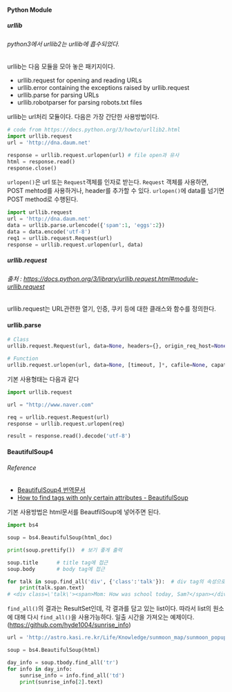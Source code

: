 
#### Python Module

##### urllib
###### python3에서 urllib2는 urllib에 흡수되었다.

urllib는 다음 모듈을 모아 놓은 패키지이다.

- urllib.request for opening and reading URLs
- urllib.error containing the exceptions raised by urllib.request
- urllib.parse for parsing URLs
- urllib.robotparser for parsing robots.txt files

urllib는 url처리 모듈이다.
다음은 가장 간단한 사용방법이다.

``` python
# code from https://docs.python.org/3/howto/urllib2.html
import urllib.request
url = 'http://dna.daum.net'

response = urllib.request.urlopen(url) # file open과 유사
html = response.read()
response.close()
```
`urlopen()`은 url 또는 `Request`객체를 인자로 받는다. `Request` 객체를 사용하면, POST mehtod를 사용하거나, header를 추가할 수 있다. `urlopen()`에 data를 넘기면 POST method로 수행된다.

``` python
import urllib.request
url = 'http://dna.daum.net'
data = urllib.parse.urlencode({'spam':1, 'eggs':2})
data = data.encode('utf-8')
req1 = urllib.request.Request(url)
response = urllib.request.urlopen(url, data)
```
##### urllib.request
###### 출처 : https://docs.python.org/3/library/urllib.request.html#module-urllib.request

urllib.request는 URL관련한 열기, 인증, 쿠키 등에 대한 클래스와 함수를 정의한다.

#### urllib.parse

``` python
# Class
urllib.request.Request(url, data=None, headers={}, origin_req_host=None, unverifiable=False, method=None)

# Function
urllib.request.urlopen(url, data=None, [timeout, ]*, cafile=None, capath=None, cadefault=False)
```
기본 사용형태는 다음과 같다
``` python
import urllib.request

url = "http://www.naver.com"

req = urllib.request.Request(url)
response = urllib.request.urlopen(req)

result = response.read().decode('utf-8')
```

#### BeautifulSoup4
###### Reference
 - [BeautifulSoup4 번역문서](http://coreapython.hosting.paran.com/etc/beautifulsoup4.html)
 - [How to find tags with only certain attributes - BeautifulSoup](http://stackoverflow.com/questions/8933863/how-to-find-tags-with-only-certain-attributes-beautifulsoup)

기본 사용방법은 html문서를 BeautfilSoup에 넣어주면 된다.

``` python
import bs4

soup = bs4.BeautifulSoup(html_doc)

print(soup.prettify())  # 보기 좋게 출력

soup.title		# title tag에 접근
soup.body		# body tag에 접근

for talk in soup.find_all('div', {'class':'talk'}):  # div tag의 속성으로 검색
	print(talk.span.text)
# <div class=\'talk\'><span>Mom: How was school today, Sam?</span></div>

```

`find_all()`의 결과는 ResultSet인데, 각 결과를 담고 있는 list이다. 따라서 list의 원소에 대해 다시 `find_all()`을 사용가능하다. 일출 시간을 가져오는 예제이다. (https://github.com/hyde1004/sunrise_info)

``` python
url = 'http://astro.kasi.re.kr/Life/Knowledge/sunmoon_map/sunmoon_popup.php?year=2014&month=9&location=%C3%B5%BE%C8'

soup = bs4.BeautifulSoup(html)

day_info = soup.tbody.find_all('tr')
for info in day_info:
	sunrise_info = info.find_all('td')
	print(sunrise_info[2].text)
```